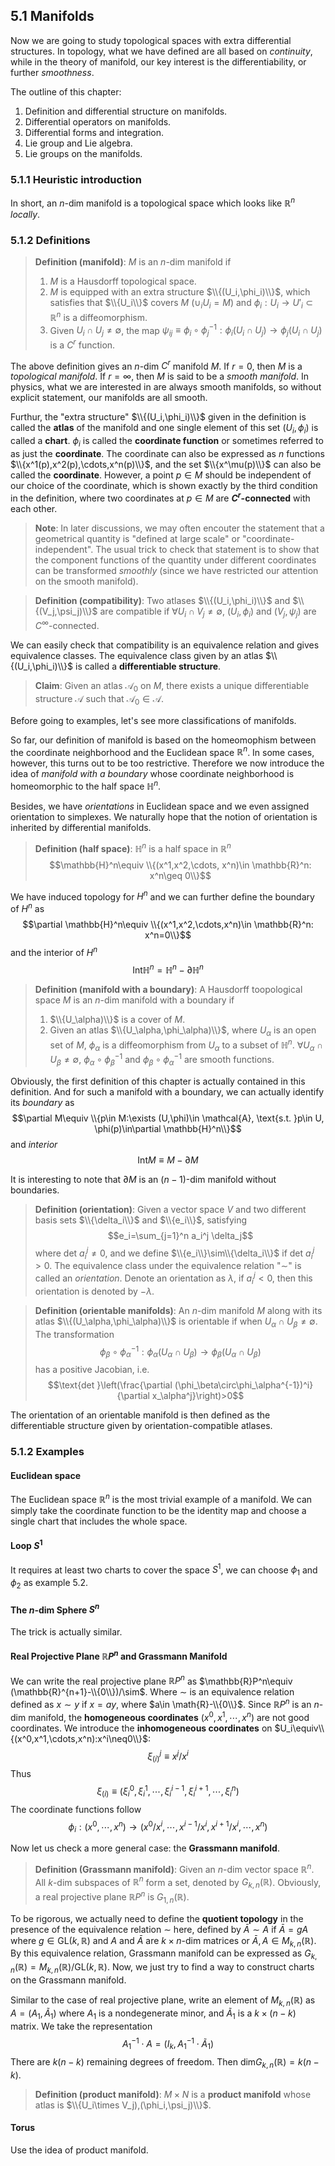 ## 5.1 Manifolds

Now we are going to study topological spaces with extra differential structures. In topology, what we have defined are all based on *continuity*, while in the theory of manifold, our key interest is the differentiability, or further *smoothness*.

The outline of this chapter:
1. Definition and differential structure on manifolds.
2. Differential operators on manifolds.
3. Differential forms and integration.
4. Lie group and Lie algebra.
5. Lie groups on the manifolds.

### 5.1.1 Heuristic introduction

In short, an $n$-dim manifold is a topological space which looks like $\mathbb{R}^n$ *locally*.

### 5.1.2 Definitions

>**Definition (manifold)**: $M$ is an $n$-dim manifold if
> 1. $M$ is a Hausdorff topological space.
> 2. $M$ is equipped with an extra structure $\\{(U_i,\phi_i)\\}$, which satisfies that $\\{U_i\\}$ covers $M$ ($\cup_i U_i=M$) and $\phi_i: U_i\to U'_i\subset \mathbb{R}^n$ is a diffeomorphism.
> 3. Given $U_i\cap U_j\neq \emptyset$, the map $\psi_{ij}\equiv \phi_i\circ \phi_j^{-1}: \phi_i(U_i\cap U_j)\to \phi_j(U_i\cap U_j)$ is a $C^{r}$ function. 

The above definition gives an $n$-dim $C^r$ manifold $M$. If $r=0$, then $M$ is a *topological manifold*. If $r=\infty$, then $M$ is said to be a *smooth manifold*. In physics, what we are interested in are always smooth manifolds, so without explicit statement, our manifolds are all smooth.
 
Furthur, the "extra structure" $\\{(U_i,\phi_i)\\}$ given in the definition is called the **atlas** of the manifold and one single element of this set $(U_i,\phi_i)$ is called a **chart**. $\phi_i$ is called the **coordinate function** or sometimes referred to as just the **coordinate**. The coordinate can also be expressed as $n$ functions $\\{x^1(p),x^2(p),\cdots,x^n(p)\\}$, and the set $\\{x^\mu(p)\\}$ can also be called the **coordinate**. However, a point $p\in M$ should be independent of our choice of the coordinate, which is shown exactly by the third condition in the definition, where two coordinates at $p\in M$ are **$C^r$-connected** with each other.

>**Note**:
>In later discussions, we may often encouter the statement that a geometrical quantity is "defined at large scale" or "coordinate-independent". The usual trick to check that statement is to show that the component functions of the quantity under different coordinates can be transformed *smoothly* (since we have restricted our attention on the smooth manifold).

>**Definition (compatibility)**: Two atlases $\\{(U_i,\phi_i)\\}$ and $\\{(V_j,\psi_j)\\}$ are compatible if $\forall U_i\cap V_j\neq \emptyset$, $(U_i,\phi_i)$ and $(V_j,\psi_j)$ are $C^\infty$-connected.

We can easily check that compatibility is an equivalence relation and gives equivalence classes. The equivalence class given by an atlas $\\{(U_i,\phi_i)\\}$ is called a **differentiable structure**.

>**Claim**: Given an atlas $\mathcal{A_0}$ on $M$, there exists a unique differentiable structure $\mathcal{A}$ such that $\mathcal{A_0}\in \mathcal{A}$.

Before going to examples, let's see more classifications of manifolds.

So far, our definition of manifold is based on the homeomophism between the coordinate neighborhood and the Euclidean space $\mathbb{R}^n$. In some cases, however, this turns out to be too restrictive. Therefore we now introduce the idea of *manifold with a boundary* whose coordinate neighborhood is homeomorphic to the half space $\mathbb{H}^n$.

Besides, we have *orientations* in Euclidean space and we even assigned orientation to simplexes. We naturally hope that the notion of orientation is inherited by differential manifolds.

>**Definition (half space)**: $\mathbb{H}^n$ is a half space in $\mathbb{R}^n$ 
>$$\mathbb{H}^n\equiv \\{(x^1,x^2,\cdots, x^n)\in \mathbb{R}^n: x^n\geq 0\\}$$

We have induced topology for $H^n$ and we can further define the boundary of $H^n$ as
$$\partial \mathbb{H}^n\equiv \\{(x^1,x^2,\cdots,x^n)\in \mathbb{R}^n: x^n=0\\}$$
and the interior of $H^n$
$$\text{Int}\mathbb{H}^n=\mathbb{H}^n-\partial \mathbb{H}^n$$

>**Definition (manifold with a boundary)**: A Hausdorff toopological space $M$ is an $n$-dim manifold with a boundary if 
> 1. $\\{U_\alpha)\\}$ is a cover of $M$.
> 2. Given an atlas $\\{U_\alpha,\phi_\alpha)\\}$, where $U_\alpha$ is an open set of $M$, $\phi_\alpha$ is a diffeomorphism from $U_\alpha$ to a subset of $\mathbb{H}^n$. $\forall U_\alpha\cap U_\beta\neq \emptyset$, $\phi_\alpha\circ\phi_\beta^{-1}$ and $\phi_\beta\circ\phi_\alpha^{-1}$ are smooth functions.

Obviously, the first definition of this chapter is actually contained in this definition. And for such a manifold with a boundary, we can actually identify its *boundary* as
$$\partial M\equiv \\{p\in M:\exists (U,\phi)\in \mathcal{A}, \text{s.t. }p\in U, \phi(p)\in\partial \mathbb{H}^n\\}$$
and *interior*
$$\text{Int}M\equiv M-\partial M$$

It is interesting to note that $\partial M$ is an $(n-1)$-dim manifold without boundaries.

>**Definition (orientation)**: Given a vector space $V$ and two different basis sets $\\{\delta_i\\}$ and $\\{e_i\\}$, satisfying
>$$e_i=\sum_{j=1}^n a_i^j \delta_j$$
>where $\text{det }a_i^j\neq 0$, and we define $\\{e_i\\}\sim\\{\delta_i\\}$ if $\text{det }a_i^j>0$. The equivalence class under the equivalence relation "$\sim$" is called an *orientation*. Denote an orientation as $\lambda$, if $a_i^j<0$, then this orientation is denoted by $-\lambda$.

>**Definition (orientable manifolds)**: An $n$-dim manifold $M$ along with its atlas $\\{(U_\alpha,\phi_\alpha)\\}$ is orientable if when $U_\alpha\cap U_\beta\neq\emptyset$. The transformation
>$$\phi_\beta\circ\phi_\alpha^{-1}:\phi_\alpha(U_\alpha\cap U_\beta)\to\phi_\beta(U_\alpha\cap U_\beta)$$
>has a positive Jacobian, i.e.
>$$\text{det }\left(\frac{\partial (\phi_\beta\circ\phi_\alpha^{-1})^i}{\partial x_\alpha^j}\right)>0$$

The orientation of an orientable manifold is then defined as the differentiable structure given by orientation-compatible atlases.

### 5.1.2 Examples

#### Euclidean space

The Euclidean space $\mathbb{R}^n$ is the most trivial example of a manifold. We can simply take the coordinate function to be the identity map and choose a single chart that includes the whole space.

#### Loop $S^1$

It requires at least two charts to cover the space $S^1$, we can choose $\phi_1$ and $\phi_2$ as example 5.2.

#### The $n$-dim Sphere $S^n$

The trick is actually similar.

#### Real Projective Plane $\mathbb{R}P^n$ and Grassmann Manifold

We can write the real projective plane $\mathbb{R}P^n$ as $\mathbb{R}P^n\equiv (\mathbb{R}^{n+1}-\\{0\\})/\sim$. Where $\sim$ is an equivalence relation defined as $x\sim y$ if $x=ay$, where $a\in \math{R}-\\{0\\}$. Since $\mathbb{R}P^n$ is an $n$-dim manifold, the **homogeneous coordinates** $(x^0,x^1,\cdots,x^n)$ are not good coordinates. We introduce the **inhomogeneous coordinates** on $U_i\equiv\\{(x^0,x^1,\cdots,x^n):x^i\neq0\\}$:
$$\xi_{(i)}^j\equiv x^j/x^i$$
Thus
$$\xi_{(i)}\equiv(\xi_{i}^0,\xi_{i}^1,\cdots,\xi_{i}^{i-1},\xi_{i}^{i+1},\cdots,\xi_{i}^n)$$
The coordinate functions follow 
$$\phi_i: (x^0,\cdots,x^n)\to(x^0/x^i,\cdots,x^{i-1}/x^i,x^{i+1}/x^i,\cdots,x^n)$$

Now let us check a more general case: the **Grassmann manifold**.

>**Definition (Grassmann manifold)**: Given an $n$-dim vector space $\mathbb{R}^n$. All $k$-dim subspaces of $\mathbb{R}^n$ form a set, denoted by $G_{k,n}(\mathbb{R})$. Obviously, a real projective plane $\mathbb{R}P^n$ is $G_{1,n}(\mathbb{R})$.

To be rigorous, we actually need to define the **quotient topology** in the presence of the equivalence relation $\sim$ here, defined by
$\bar{A}\sim A$ if $\bar{A}=gA$ where $g\in \text{GL}(k,\mathbb{R})$ and $A$ and $\bar{A}$ are $k\times n$-dim matrices or $\bar{A},A\in M_{k,n}(\mathbb{R})$. By this equivalence relation, Grassmann manifold can be expressed as $G_{k,n}(\mathbb{R})=M_{k,n}(\mathbb{R})/\text{GL}(k,\mathbb{R})$. Now, we just try to find a way to construct charts on the Grassmann manifold.

Similar to the case of real projective plane, write an element of $M_{k,n}(\mathbb{R})$ as $A=(A_1,\tilde{A}_1)$ where $A_1$ is a nondegenerate minor, and $\tilde{A}_{1}$ is a $k\times (n-k)$ matrix. We take the representation
$$A^{-1}_1\cdot A=(I_k,A_{1}^{-1}\cdot \tilde{A}_1)$$
There are $k(n-k)$ remaining degrees of freedom. Then $\text{dim}G_{k,n}(\mathbb{R})=k(n-k)$.



>**Definition (product manifold)**: $M\times N$ is a **product manifold** whose atlas is $\\{U_i\times V_j),(\phi_i,\psi_j)\\}$.

#### Torus

Use the idea of product manifold.

